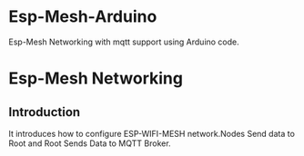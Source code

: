 # Esp-Mesh-Arduino
Esp-Mesh Networking with mqtt support using Arduino code.

# Esp-Mesh Networking

## Introduction

It introduces how to configure ESP-WIFI-MESH network.Nodes Send data to Root and Root Sends Data to MQTT Broker.
